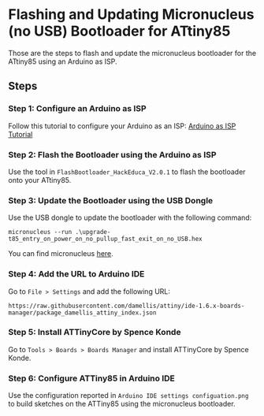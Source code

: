 # Flashing and Updating Micronucleus (no USB) Bootloader for ATtiny85
Those are the steps to flash and update the micronucleus bootloader for the ATtiny85 using an Arduino as ISP.

## Steps

### Step 1: Configure an Arduino as ISP
Follow this tutorial to configure your Arduino as an ISP: [Arduino as ISP Tutorial](https://makersportal.com/blog/2018/5/19/attiny85-arduino-board-how-to-flash-the-arduino-bootloader-and-run-a-simple-sketch)

### Step 2: Flash the Bootloader using the Arduino as ISP
Use the tool in `FlashBootloader_HackEduca_V2.0.1` to flash the bootloader onto your ATtiny85.

### Step 3: Update the Bootloader using the USB Dongle
Use the USB dongle to update the bootloader with the following command:
```
micronucleus --run .\upgrade-t85_entry_on_power_on_no_pullup_fast_exit_on_no_USB.hex
```
You can find micronucleus [here](https://github.com/micronucleus/micronucleus).

### Step 4: Add the URL to Arduino IDE
Go to `File > Settings` and add the following URL:
```
https://raw.githubusercontent.com/damellis/attiny/ide-1.6.x-boards-manager/package_damellis_attiny_index.json
```

### Step 5: Install ATTinyCore by Spence Konde
Go to `Tools > Boards > Boards Manager` and install ATTinyCore by Spence Konde.

### Step 6: Configure ATTiny85 in Arduino IDE
Use the configuration reported in `Arduino IDE settings configuation.png` to build sketches on the ATTiny85 using the micronucleus bootloader.